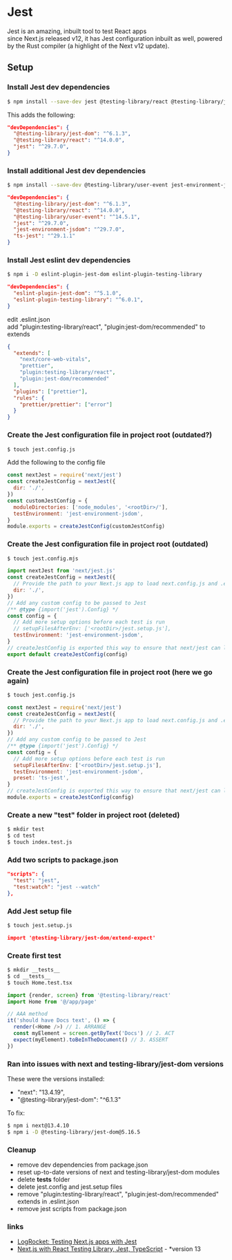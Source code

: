 # Jest

Jest is an amazing, inbuilt tool to test React apps  
since Next.js released v12, it has Jest configuration inbuilt as well, powered by the Rust compiler (a highlight of the Next v12 update).

## Setup

### Install Jest dev dependencies

```bash
$ npm install --save-dev jest @testing-library/react @testing-library/jest-dom
```

This adds the following:

```json
"devDependencies": {
  "@testing-library/jest-dom": "^6.1.3",
  "@testing-library/react": "^14.0.0",
  "jest": "^29.7.0",
}

```

### Install additional Jest dev dependencies

```bash
$ npm install --save-dev @testing-library/user-event jest-environment-jsdom ts-jest
```

```json
"devDependencies": {
  "@testing-library/jest-dom": "^6.1.3",
  "@testing-library/react": "^14.0.0",
  "@testing-library/user-event": "^14.5.1",
  "jest": "^29.7.0",
  "jest-environment-jsdom": "^29.7.0",
  "ts-jest": "^29.1.1"
}

```

### Install Jest eslint dev dependencies

```bash
$ npm i -D eslint-plugin-jest-dom eslint-plugin-testing-library
```

```json
"devDependencies": {
  "eslint-plugin-jest-dom": "^5.1.0",
  "eslint-plugin-testing-library": "^6.0.1",
}

```

edit .eslint.json  
add "plugin:testing-library/react", "plugin:jest-dom/recommended" to extends

```json
{
  "extends": [
    "next/core-web-vitals",
    "prettier",
    "plugin:testing-library/react",
    "plugin:jest-dom/recommended"
  ],
  "plugins": ["prettier"],
  "rules": {
    "prettier/prettier": ["error"]
  }
}
```

### Create the Jest configuration file in project root (outdated?)

```bash
$ touch jest.config.js
```

Add the following to the config file

```js
const nextJest = require('next/jest')
const createJestConfig = nextJest({
  dir: './',
})
const customJestConfig = {
  moduleDirectories: ['node_modules', '<rootDir>/'],
  testEnvironment: 'jest-environment-jsdom',
}
module.exports = createJestConfig(customJestConfig)
```

### Create the Jest configuration file in project root (outdated)

```bash
$ touch jest.config.mjs
```

```js
import nextJest from 'next/jest.js'
const createJestConfig = nextJest({
  // Provide the path to your Next.js app to load next.config.js and .env files in your test environment
  dir: './',
})
// Add any custom config to be passed to Jest
/** @type {import('jest').Config} */
const config = {
  // Add more setup options before each test is run
  // setupFilesAfterEnv: ['<rootDir>/jest.setup.js'],
  testEnvironment: 'jest-environment-jsdom',
}
// createJestConfig is exported this way to ensure that next/jest can load the Next.js config which is async
export default createJestConfig(config)
```

### Create the Jest configuration file in project root (here we go again)

```bash
$ touch jest.config.js
```

```js
const nextJest = require('next/jest')
const createJestConfig = nextJest({
  // Provide the path to your Next.js app to load next.config.js and .env files in your test environment
  dir: './',
})
// Add any custom config to be passed to Jest
/** @type {import('jest').Config} */
const config = {
  // Add more setup options before each test is run
  setupFilesAfterEnv: ['<rootDir>/jest.setup.js'],
  testEnvironment: 'jest-environment-jsdom',
  preset: 'ts-jest',
}
// createJestConfig is exported this way to ensure that next/jest can load the Next.js config which is async
module.exports = createJestConfig(config)
```

### Create a new "test" folder in project root (deleted)

```bash
$ mkdir test
$ cd test
$ touch index.test.js
```

### Add two scripts to package.json

```json
"scripts": {
  "test": "jest",
  "test:watch": "jest --watch"
},
```

### Add Jest setup file

```bash
$ touch jest.setup.js
```

```json
import '@testing-library/jest-dom/extend-expect'

```

### Create first test

```bash
$ mkdir __tests__
$ cd __tests__
$ touch Home.test.tsx
```

```js
import {render, screen} from '@testing-library/react'
import Home from '@/app/page'

// AAA method
it('should have Docs text', () => {
  render(<Home />) // 1. ARRANGE
  const myElement = screen.getByText('Docs') // 2. ACT
  expect(myElement).toBeInTheDocument() // 3. ASSERT
})
```

### Ran into issues with next and testing-library/jest-dom versions

These were the versions installed:

- "next": "13.4.19",
- "@testing-library/jest-dom": "^6.1.3"

To fix:

```bash
$ npm i next@13.4.10
$ npm i -D @testing-library/jest-dom@5.16.5
```

### Cleanup

- remove dev dependencies from package.json
- reset up-to-date versions of next and testing-library/jest-dom modules
- delete **tests** folder
- delete jest.config and jest.setup files
- remove "plugin:testing-library/react", "plugin:jest-dom/recommended" extends in .eslint.json
- remove jest scripts from package.json

### links

- [LogRocket: Testing Next.js apps with Jest](https://blog.logrocket.com/testing-next-js-apps-jest/)
- [Next.js with React Testing Library, Jest, TypeScript](https://youtu.be/AS79oJ3Fcf0?si=SfQK-mT3QWdTU4Ck) - \*version 13
